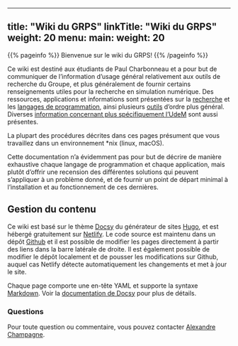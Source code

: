 
---
title: "Wiki du GRPS"
linkTitle: "Wiki du GRPS"
weight: 20
menu:
  main:
    weight: 20
---

{{% pageinfo %}}
Bienvenue sur le wiki du GRPS!
{{% /pageinfo %}}

Ce wiki est destiné aux étudiants de Paul Charbonneau et a pour but de communiquer de l’information d’usage général relativement aux outils de recherche du Groupe, et plus généralement de fournir certains renseignements utiles pour la recherche en simulation numérique. Des ressources, applications et informations sont présentées sur la [recherche](recherche) et les [langages de programmation](langages), ainsi plusieurs [outils](outils) d’ordre plus général. Diverses [information concernant plus spécifiquement l’UdeM](info-udem) sont aussi présentes.

La plupart des procédures décrites dans ces pages présument que vous travaillez dans un environnement *nix (linux, macOS).

Cette documentation n’a évidemment pas pour but de décrire de manière exhaustive chaque langage de programmation et chaque application, mais plutôt d’offrir une recension des différentes solutions qui peuvent s’appliquer à un problème donné, et de fournir un point de départ minimal à l’installation et au fonctionnement de ces dernières.

## Gestion du contenu

Ce wiki est basé sur le thème [Docsy](https://www.docsy.dev) du générateur de sites [Hugo](https://gohugo.io), et est hébergé gratuitement sur [Netlify](https://www.netlify.com). Le code source est maintenu dans un dépôt [Github](https://github.com) et il est possible de modifier les pages directement à partir des liens dans la barre latérale de droite. Il est également possible de modifier le dépôt localement et de pousser les modifications sur Github, auquel cas Netlify détecte automatiquement les changements et met à jour le site.

Chaque page comporte une en-tête YAML et supporte la syntaxe [Markdown](https://www.markdownguide.org). Voir la [documentation de Docsy](https://www.docsy.dev/docs/) pour plus de détails.

### Questions

Pour toute question ou commentaire, vous pouvez contacter [Alexandre Champagne](mailto:alexandre.champagne-ruel@umontreal.ca).